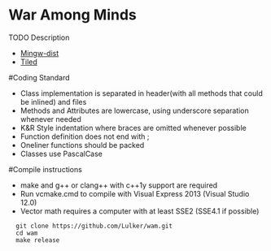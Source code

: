 War Among Minds
===============

TODO Description

* [Mingw-dist](http://nuwen.net/mingw.html)
* [Tiled](http://www.mapeditor.org/)

#Coding Standard

* Class implementation is separated in header(with all methods that could be inlined) and files
* Methods and Attributes are lowercase, using underscore separation whenever needed
* K&R Style indentation where braces are omitted whenever possible
* Function definition does not end with ;
* Oneliner functions should be packed
* Classes use PascalCase

#Compile instructions

* make and g++ or clang++ with c++1y support are required
* Run vcmake.cmd  to compile with Visual Express 2013 (Visual Studio 12.0)
* Vector math requires a computer with at least SSE2 (SSE4.1 if possible)

```
  git clone https://github.com/Lulker/wam.git
  cd wam
  make release
```
